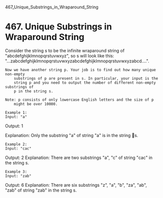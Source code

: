 467_Unique_Substrings_in_Wraparound_String
# 467. Unique Substrings in Wraparound String

Consider the string s to be the infinite wraparound string of
        "abcdefghijklmnopqrstuvwxyz", so s will look like this:
        "...zabcdefghijklmnopqrstuvwxyzabcdefghijklmnopqrstuvwxyzabcd....".

    Now we have another string p. Your job is to find out how many unique non-empty
        substrings of p are present in s. In particular, your input is the
        string p and you need to output the number of different non-empty substrings of
        p in the string s.

    Note: p consists of only lowercase English letters and the size of p
        might be over 10000.

    Example 1:
    Input: "a"
Output: 1

Explanation: Only the substring "a" of string "a" is in the string s.

    

    Example 2:
    Input: "cac"
Output: 2
Explanation: There are two substrings "a", "c" of string "cac" in the string s.

    

    Example 3:
    Input: "zab"
Output: 6
Explanation: There are six substrings "z", "a", "b", "za", "ab", "zab" of string "zab" in the string s.